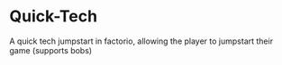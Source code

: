 # Quick-Tech
A quick tech jumpstart in factorio, allowing the player to jumpstart their game (supports bobs)
